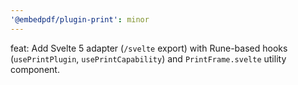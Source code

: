 ```yaml
---
'@embedpdf/plugin-print': minor
---
```


feat: Add Svelte 5 adapter (`/svelte` export) with Rune-based hooks (`usePrintPlugin`, `usePrintCapability`) and `PrintFrame.svelte` utility component.
